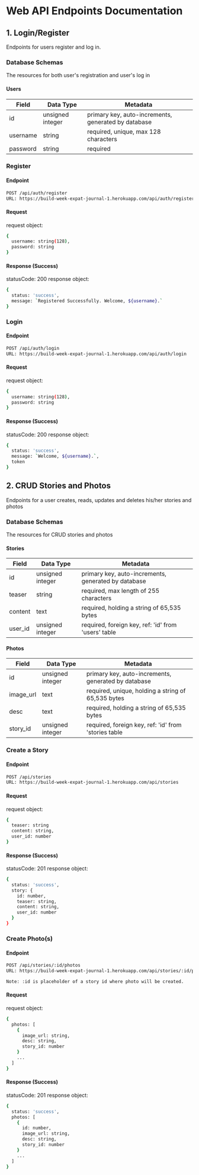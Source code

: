 # Web API Endpoints Documentation

## 1. Login/Register

Endpoints for users register and log in.

### Database Schemas

The resources for both user's registration and user's log in

#### Users
| Field    | Data Type        | Metadata                                            |
| -------- | -----------------| --------------------------------------------------- |
| id       | unsigned integer | primary key, auto-increments, generated by database |
| username | string           | required, unique, max 128 characters                |
| password | string           | required                                            |

### Register

#### Endpoint

```sh
POST /api/auth/register
URL: https://build-week-expat-journal-1.herokuapp.com/api/auth/register
```

#### Request

request object:
```sh
{ 
  username: string(128),
  password: string
}
```

#### Response (Success)

statusCode: 200
response object:
```sh
{ 
  status: 'success',
  message: `Registered Successfully. Welcome, ${username}.`
}
```

### Login

#### Endpoint

```sh
POST /api/auth/login
URL: https://build-week-expat-journal-1.herokuapp.com/api/auth/login
```

#### Request

request object:
```sh
{ 
  username: string(128),
  password: string
}
```

#### Response (Success)

statusCode: 200
response object:
```sh
{ 
  status: 'success',
  message: `Welcome, ${username}.`,
  token
}
```

## 2. CRUD Stories and Photos

Endpoints for a user creates, reads, updates and deletes his/her stories and photos

### Database Schemas

The resources for CRUD stories and photos

#### Stories
| Field     | Data Type        | Metadata                                             |
| --------- | -----------------| ---------------------------------------------------- |
| id        | unsigned integer | primary key, auto-increments, generated by database  |
| teaser    | string           | required, max length of 255 characters               |
| content   | text             | required, holding a string of 65,535 bytes           |
| user_id   | unsigned integer | required, foreign key, ref: 'id' from 'users' table  |

#### Photos
| Field     | Data Type        | Metadata                                             |
| --------- | -----------------| ---------------------------------------------------- |
| id        | unsigned integer | primary key, auto-increments, generated by database  |
| image_url | text             | required, unique, holding a string of 65,535 bytes   |
| desc      | text             | required, holding a string of 65,535 bytes           | 
| story_id  | unsigned integer | required, foreign key, ref: 'id' from 'stories table |

### Create a Story

#### Endpoint

```sh
POST /api/stories
URL: https://build-week-expat-journal-1.herokuapp.com/api/stories
```

#### Request

request object:
```sh
{ 
  teaser: string
  content: string,
  user_id: number
}
```

#### Response (Success)

statusCode: 201
response object:
```sh
{ 
  status: 'success',
  story: {
    id: number,
    teaser: string,
    content: string,
    user_id: number
  }  
}
```

### Create Photo(s)

#### Endpoint

```sh
POST /api/stories/:id/photos
URL: https://build-week-expat-journal-1.herokuapp.com/api/stories/:id/photos

Note: :id is placeholder of a story id where photo will be created.
```

#### Request

request object:
```sh
{
  photos: [
    { 
      image_url: string,
      desc: string,
      story_id: number
    }
    ...
  ]
}
```

#### Response (Success)

statusCode: 201
response object:
```sh
{ 
  status: 'success',
  photos: [
    {
      id: number,
      image_url: string,
      desc: string,
      story_id: number
    }
    ...
  ]  
}
```